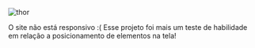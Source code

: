 ![thor](https://github.com/brokenmasks/copia-prime-video-vinland-saga/assets/152626265/1b20f47c-99cd-40ed-abad-267d2d0495c9)



O site não está responsivo :(
Esse projeto foi mais um teste de habilidade em relação a posicionamento de elementos na tela!
